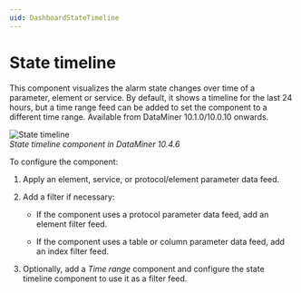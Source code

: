 ```yaml
---
uid: DashboardStateTimeline
---
```


# State timeline

This component visualizes the alarm state changes over time of a parameter, element or service. By default, it shows a timeline for the last 24 hours, but a time range feed can be added to set the component to a different time range. Available from DataMiner 10.1.0/10.0.10 onwards.

![State timeline](~/user-guide/images/State_Timeline.png)<br>*State timeline component in DataMiner 10.4.6*

To configure the component:

1. Apply an element, service, or protocol/element parameter data feed.

1. Add a filter if necessary:

   - If the component uses a protocol parameter data feed, add an element filter feed.

   - If the component uses a table or column parameter data feed, add an index filter feed.

1. Optionally, add a *Time range* component and configure the state timeline component to use it as a filter feed.
